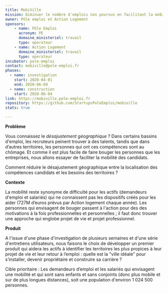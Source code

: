 ```yaml
---
title: MobiVille
mission: Diminuer le nombre d'emplois non pourvus en facilitant la mobilité géographique des actifs
owner: Pôle emploi et Action Logement
sponsors:
    - name: Pôle Emploi
      acronym: PE
      domaine_ministeriel: travail
      type: operateur
    - name: Action Logement
      domaine_ministeriel: travail
      type: operateur
incubator: pole-emploi
contact: mobiville@pole-emploi.fr
phases:
  - name: investigation
    start: 2020-04-01
    end: 2020-06-04
  - name: construction
    start: 2020-06-04
link: https://mobiville.pole-emploi.fr
repository: https://github.com/StartupsPoleEmploi/mobiville
stats: true

---
```

**Problème**

Vous connaissez le *désajustement géographique* ? Dans certains bassins d'emploi, les recruteurs peinent trouver à des talents, tandis que dans d’autres territoires, les personnes qui ont ces compétences sont au chômage. Et comme il est plus facile de faire bouger les personnes que les entreprises, nous allons essayer de faciliter la mobilité des candidats.

Comment réduire le désajustement géographique entre la localisation des compétences candidats et les besoins des territoires ?

**Contexte**

La mobilité reste synonyme de difficulté pour les actifs (demandeurs d'emploi et salariés) qui ne connaissent pas les dispositifs créés pour les aider (727M d’euros prévus par Action logement chaque année). Les personnes qui envisagent de bouger passent à l'action pour des des motivations à la fois professionnelles et personnelles ; il faut donc trouver une approche qui englobe projet de vie et projet professionnel.

**Produit**

A l'issue d'une phase d'investigation de plusieurs semaines et d'une série d'entretiens utilisateurs, nous faisons le choix de développer un premier produit qui aidera les actifs à identifier les territoires les plus propices à leur projet de vie et leur retour à l’emploi : quelle est la "ville idéale" pour s’installer, devenir propriétaire et construire sa carrière ?

Cible prioritaire : Les demandeurs d’emploi et les salariés qui envisagent une mobilité et qui sont sans enfants et sans conjoints (donc plus mobile et sur de plus longues distances), soit une population d'environ 1 024 500 personnes.
